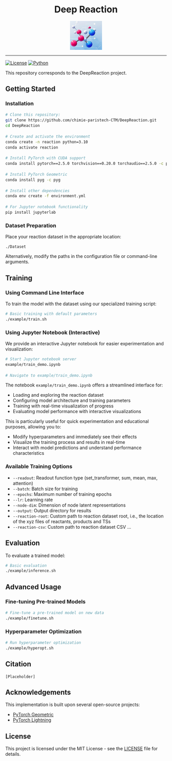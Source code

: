 <div align="center">
  <h1>Deep Reaction</h1>
</div>
<div align="center">
  <img src="./deep/assets/reaction.jpg" width="100px" />

[//]: # (  <h3>Efficient Prediction of Molecular Properties</h3>)
  <div>

[//]: # (    [Name])
  </div>
</div>

---

[//]: # (# DeepReaction)

[![License](https://img.shields.io/badge/license-MIT-blue.svg)](LICENSE)
[![Python](https://img.shields.io/badge/python-3.10%2B-blue.svg)](https://www.python.org/downloads/)

This repository corresponds to the DeepReaction project.

## Getting Started

### Installation

```bash
# Clone this repository:
git clone https://github.com/chimie-paristech-CTM/DeepReaction.git
cd DeepReaction

# Create and activate the environment
conda create -n reaction python=3.10
conda activate reaction

# Install PyTorch with CUDA support
conda install pytorch==2.5.0 torchvision==0.20.0 torchaudio==2.5.0 -c pytorch

# Install PyTorch Geometric
conda install pyg -c pyg

# Install other dependencies
conda env create -f environment.yml

# For Jupyter notebook functionality
pip install jupyterlab
```

### Dataset Preparation
Place your reaction dataset in the appropriate location:
```
./Dataset
```

Alternatively, modify the paths in the configuration file or command-line arguments.

## Training

### Using Command Line Interface

To train the model with the dataset using our specialized training script:

```bash
# Basic training with default parameters
./example/train.sh
```

### Using Jupyter Notebook (Interactive)

We provide an interactive Jupyter notebook for easier experimentation and visualization:

```bash
# Start Jupyter notebook server
example/train_demo.ipynb

# Navigate to example/train_demo.ipynb
```

The notebook `example/train_demo.ipynb` offers a streamlined interface for:
- Loading and exploring the reaction dataset
- Configuring model architecture and training parameters
- Training with real-time visualization of progress
- Evaluating model performance with interactive visualizations

This is particularly useful for quick experimentation and educational purposes, allowing you to:
- Modify hyperparameters and immediately see their effects
- Visualize the training process and results in real-time
- Interact with model predictions and understand performance characteristics

### Available Training Options

- `--readout`: Readout function type (set_transformer, sum, mean, max, attention)
- `--batch`: Batch size for training
- `--epochs`: Maximum number of training epochs
- `--lr`: Learning rate
- `--node-dim`: Dimension of node latent representations
- `--output`: Output directory for results
- `--reaction-root`: Custom path to reaction dataset root, i.e., the location of the xyz files of reactants, products and TSs
- `--reaction-csv`: Custom path to reaction dataset CSV
...



## Evaluation

To evaluate a trained model:

```bash
# Basic evaluation
./example/inference.sh

```

[//]: # (## Project Structure)

[//]: # ()
[//]: # (```)

[//]: # (├── deep/                # Main model code)

[//]: # (│   ├── cli/             # Command-line interface)

[//]: # (│   │   ├── config.py    # Configuration handling)

[//]: # (│   │   ├── train.py     # Training script)

[//]: # (│   │   ├── finetune.py  # Fine-tuning script)

[//]: # (│   │   ├── inference.py # Inference script)

[//]: # (│   │   └── hyperopt.py  # Hyperparameter optimization)

[//]: # (│   ├── data/            # Data loading utilities)

[//]: # (│   ├── model/           # Model definitions)

[//]: # (│   │   └── model.py     # Model implementation)

[//]: # (│   ├── module/          # PyTorch Lightning modules)

[//]: # (│   │   └── pl_wrap.py   # Lightning wrapper for models)

[//]: # (│   └── utils/           # Utility functions)

[//]: # (│       ├── metrics.py   # Evaluation metrics)

[//]: # (│       ├── model_utils.py  # Model utilities)

[//]: # (│       └── visualization.py  # Visualization tools)

[//]: # (├── example/             # Example scripts and notebooks)

[//]: # (│   ├── train.sh         # Training script for XTB dataset)

[//]: # (│   ├── inference.sh     # Inference script)

[//]: # (│   └── train_demo.ipynb # Interactive Jupyter notebook for training)

[//]: # (├── configs/             # Configuration files)

[//]: # (└── README.md            # This file)

[//]: # (```)

## Advanced Usage

### Fine-tuning Pre-trained Models

```bash
# Fine-tune a pre-trained model on new data
./example/finetune.sh 
```

### Hyperparameter Optimization

```bash
# Run hyperparameter optimization
./example/hyperopt.sh 
```

## Citation


```
[Placeholder]
```

## Acknowledgements

This implementation is built upon several open-source projects:

- [PyTorch Geometric](https://github.com/pyg-team/pytorch_geometric)
- [PyTorch Lightning](https://github.com/Lightning-AI/lightning)

## License

This project is licensed under the MIT License - see the [LICENSE](LICENSE) file for details.
